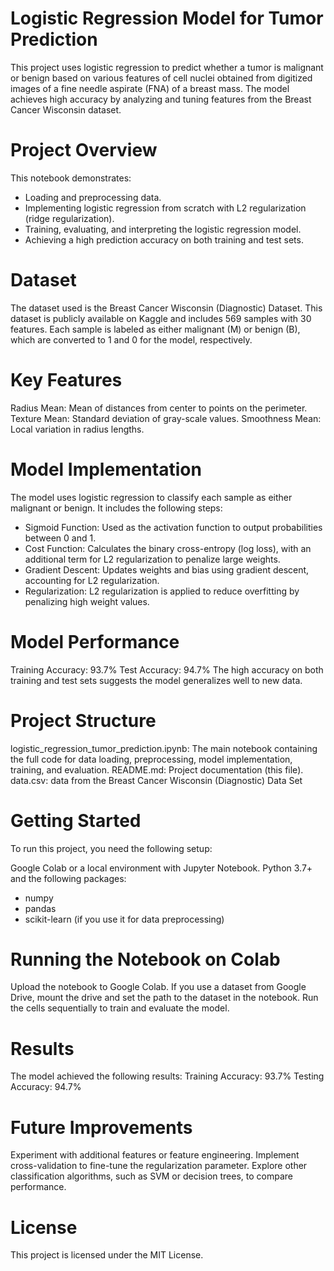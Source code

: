 # Logistic Regression Model for Tumor Prediction
This project uses logistic regression to predict whether a tumor is malignant or benign based on various features of cell nuclei obtained from digitized images of a fine needle aspirate (FNA) of a breast mass. The model achieves high accuracy by analyzing and tuning features from the Breast Cancer Wisconsin dataset.

# Project Overview
This notebook demonstrates:

- Loading and preprocessing data.
- Implementing logistic regression from scratch with L2 regularization (ridge regularization).
- Training, evaluating, and interpreting the logistic regression model.
- Achieving a high prediction accuracy on both training and test sets.

# Dataset
The dataset used is the Breast Cancer Wisconsin (Diagnostic) Dataset. This dataset is publicly available on Kaggle and includes 569 samples with 30 features. Each sample is labeled as either malignant (M) or benign (B), which are converted to 1 and 0 for the model, respectively.

# Key Features
Radius Mean: Mean of distances from center to points on the perimeter.
Texture Mean: Standard deviation of gray-scale values.
Smoothness Mean: Local variation in radius lengths.

# Model Implementation
The model uses logistic regression to classify each sample as either malignant or benign. It includes the following steps:
- Sigmoid Function: Used as the activation function to output probabilities between 0 and 1.
- Cost Function: Calculates the binary cross-entropy (log loss), with an additional term for L2 regularization to penalize large weights.
- Gradient Descent: Updates weights and bias using gradient descent, accounting for L2 regularization.
- Regularization: L2 regularization is applied to reduce overfitting by penalizing high weight values.

# Model Performance
Training Accuracy: 93.7%
Test Accuracy: 94.7%
The high accuracy on both training and test sets suggests the model generalizes well to new data.

# Project Structure
logistic_regression_tumor_prediction.ipynb: The main notebook containing the full code for data loading, preprocessing, model implementation, training, and evaluation.
README.md: Project documentation (this file).
data.csv: data from the Breast Cancer Wisconsin (Diagnostic) Data Set

# Getting Started
To run this project, you need the following setup:

Google Colab or a local environment with Jupyter Notebook.
Python 3.7+ and the following packages:
- numpy
- pandas
- scikit-learn (if you use it for data preprocessing)

# Running the Notebook on Colab
Upload the notebook to Google Colab.
If you use a dataset from Google Drive, mount the drive and set the path to the dataset in the notebook.
Run the cells sequentially to train and evaluate the model.

# Results
The model achieved the following results:
Training Accuracy: 93.7%
Testing Accuracy: 94.7%

# Future Improvements
Experiment with additional features or feature engineering.
Implement cross-validation to fine-tune the regularization parameter.
Explore other classification algorithms, such as SVM or decision trees, to compare performance.

# License
This project is licensed under the MIT License.

